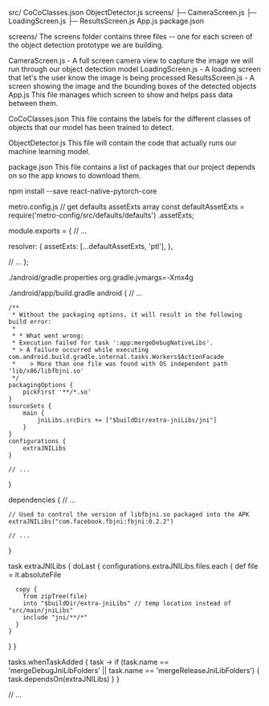 src/
CoCoClasses.json
ObjectDetector.js
screens/
├─ CameraScreen.js
├─ LoadingScreen.js
├─ ResultsScreen.js
App.js
package.json

screens/
The screens folder contains three files -- one for each screen of the object detection prototype we are building.

CameraScreen.js - A full screen camera view to capture the image we will run through our object detection model
LoadingScreen.js - A loading screen that let's the user know the image is being processed
ResultsScreen.js - A screen showing the image and the bounding boxes of the detected objects
App.js
This file manages which screen to show and helps pass data between them.

CoCoClasses.json
This file contains the labels for the different classes of objects that our model has been trained to detect.

ObjectDetector.js
This file will contain the code that actually runs our machine learning model.

package.json
This file contains a list of packages that our project depends on so the app knows to download them.



npm install --save react-native-pytorch-core

metro.config.js
// get defaults assetExts array
const defaultAssetExts = require('metro-config/src/defaults/defaults')
  .assetExts;

module.exports = {
  // ...

  resolver: {
    assetExts: [...defaultAssetExts, 'ptl'],
  },

  // ...
};

./android/gradle.properties
org.gradle.jvmargs=-Xmx4g

./android/app/build.gradle
android {
    // ...

    /**
     * Without the packaging options, it will result in the following build error:
     *
     * * What went wrong:
     * Execution failed for task ':app:mergeDebugNativeLibs'.
     * > A failure occurred while executing com.android.build.gradle.internal.tasks.Workers$ActionFacade
     *    > More than one file was found with OS independent path 'lib/x86/libfbjni.so'
     */
    packagingOptions {
        pickFirst '**/*.so'
    }
    sourceSets {
        main {
            jniLibs.srcDirs += ["$buildDir/extra-jniLibs/jni"]
        }
    }
    configurations {
        extraJNILibs
    }

    // ...
}

dependencies {
    // ...

    // Used to control the version of libfbjni.so packaged into the APK
    extraJNILibs("com.facebook.fbjni:fbjni:0.2.2")

    // ...
}

task extraJNILibs {
  doLast {
    configurations.extraJNILibs.files.each {
      def file = it.absoluteFile

      copy {
        from zipTree(file)
        into "$buildDir/extra-jniLibs" // temp location instead of "src/main/jniLibs"
        include "jni/**/*"
      }
    }
  }
}

tasks.whenTaskAdded { task ->
  if (task.name == 'mergeDebugJniLibFolders' || task.name == 'mergeReleaseJniLibFolders') {
    task.dependsOn(extraJNILibs)
  }
}

// ...
